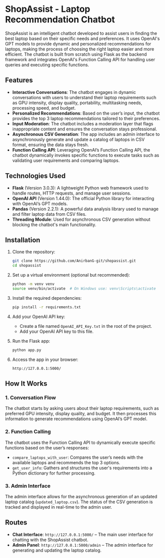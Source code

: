 
# ShopAssist - Laptop Recommendation Chatbot

ShopAssist is an intelligent chatbot developed to assist users in finding the best laptop based on their specific needs and preferences. It uses OpenAI's GPT models to provide dynamic and personalized recommendations for laptops, making the process of choosing the right laptop easier and more efficient. The chatbot is built from scratch using Flask as the backend framework and integrates OpenAI's Function Calling API for handling user queries and executing specific functions.

## Features

- **Interactive Conversations**: The chatbot engages in dynamic conversations with users to understand their laptop requirements such as GPU intensity, display quality, portability, multitasking needs, processing speed, and budget.
- **Personalized Recommendations**: Based on the user’s input, the chatbot provides the top 3 laptop recommendations tailored to their preferences.
- **Input Moderation**: The chatbot includes a moderation layer that flags inappropriate content and ensures the conversation stays professional.
- **Asynchronous CSV Generation**: The app includes an admin interface to asynchronously generate and update a catalog of laptops in CSV format, ensuring the data stays fresh.
- **Function Calling API**: Leveraging OpenAI’s Function Calling API, the chatbot dynamically invokes specific functions to execute tasks such as validating user requirements and comparing laptops.

## Technologies Used

- **Flask** (Version 3.0.3): A lightweight Python web framework used to handle routes, HTTP requests, and manage user sessions.
- **OpenAI API** (Version 1.44.0): The official Python library for interacting with OpenAI’s GPT models.
- **Pandas** (Version 2.2.1): A powerful data analysis library used to manage and filter laptop data from CSV files.
- **Threading Module**: Used for asynchronous CSV generation without blocking the chatbot's main functionality.

## Installation

1. Clone the repository:
   ```bash
   git clone https://github.com/AnirbanG-git/shopassist.git
   cd shopassist
   ```

2. Set up a virtual environment (optional but recommended):
   ```bash
   python -m venv venv
   source venv/bin/activate  # On Windows use: venv\Scripts\activate
   ```

3. Install the required dependencies:
   ```bash
   pip install -r requirements.txt
   ```

4. Add your OpenAI API key:
   - Create a file named `OpenAI_API_Key.txt` in the root of the project.
   - Add your OpenAI API key to this file.

5. Run the Flask app:
   ```bash
   python app.py
   ```

6. Access the app in your browser:
   ```
   http://127.0.0.1:5000/
   ```

## How It Works

### 1. Conversation Flow
The chatbot starts by asking users about their laptop requirements, such as preferred GPU intensity, display quality, and budget. It then processes this information to generate recommendations using OpenAI’s GPT model.

### 2. Function Calling
The chatbot uses the Function Calling API to dynamically execute specific functions based on the user’s responses:
- `compare_laptops_with_user`: Compares the user’s needs with the available laptops and recommends the top 3 options.
- `get_user_info`: Gathers and structures the user's requirements into a Python dictionary for further processing.

### 3. Admin Interface
The admin interface allows for the asynchronous generation of an updated laptop catalog (`updated_laptop.csv`). The status of the CSV generation is tracked and displayed in real-time to the admin user.

## Routes

- **Chat Interface**: `http://127.0.0.1:5000/` – The main user interface for chatting with the ShopAssist chatbot.
- **Admin Panel**: `http://127.0.0.1:5000/admin` – The admin interface for generating and updating the laptop catalog.

